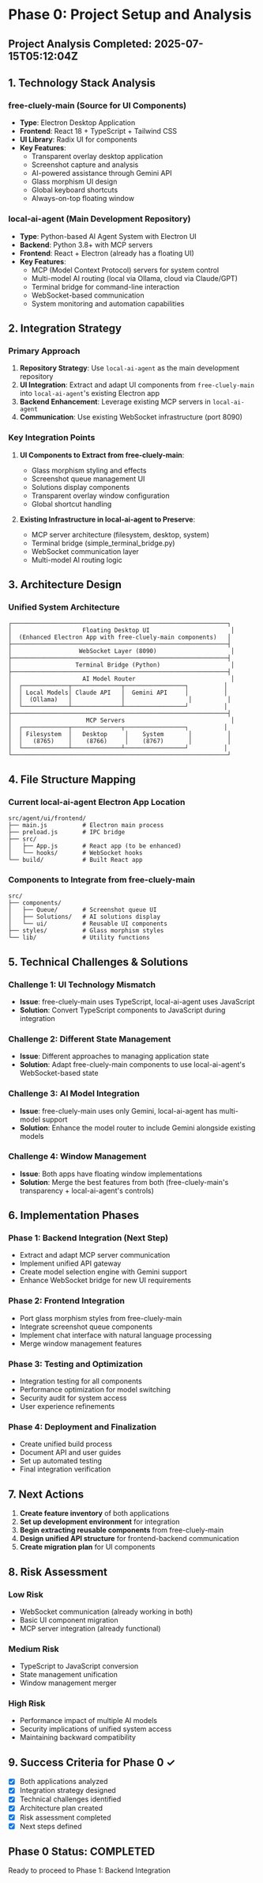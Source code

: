 # Phase 0: Project Setup and Analysis

## Project Analysis Completed: 2025-07-15T05:12:04Z

## 1. Technology Stack Analysis

### free-cluely-main (Source for UI Components)
- **Type**: Electron Desktop Application
- **Frontend**: React 18 + TypeScript + Tailwind CSS
- **UI Library**: Radix UI for components
- **Key Features**:
  - Transparent overlay desktop application
  - Screenshot capture and analysis
  - AI-powered assistance through Gemini API
  - Glass morphism UI design
  - Global keyboard shortcuts
  - Always-on-top floating window

### local-ai-agent (Main Development Repository)
- **Type**: Python-based AI Agent System with Electron UI
- **Backend**: Python 3.8+ with MCP servers
- **Frontend**: React + Electron (already has a floating UI)
- **Key Features**:
  - MCP (Model Context Protocol) servers for system control
  - Multi-model AI routing (local via Ollama, cloud via Claude/GPT)
  - Terminal bridge for command-line interaction
  - WebSocket-based communication
  - System monitoring and automation capabilities

## 2. Integration Strategy

### Primary Approach
1. **Repository Strategy**: Use `local-ai-agent` as the main development repository
2. **UI Integration**: Extract and adapt UI components from `free-cluely-main` into `local-ai-agent`'s existing Electron app
3. **Backend Enhancement**: Leverage existing MCP servers in `local-ai-agent`
4. **Communication**: Use existing WebSocket infrastructure (port 8090)

### Key Integration Points
1. **UI Components to Extract from free-cluely-main**:
   - Glass morphism styling and effects
   - Screenshot queue management UI
   - Solutions display components
   - Transparent overlay window configuration
   - Global shortcut handling

2. **Existing Infrastructure in local-ai-agent to Preserve**:
   - MCP server architecture (filesystem, desktop, system)
   - Terminal bridge (simple_terminal_bridge.py)
   - WebSocket communication layer
   - Multi-model AI routing logic

## 3. Architecture Design

### Unified System Architecture
```
┌─────────────────────────────────────────────────────────────┐
│                    Floating Desktop UI                       │
│  (Enhanced Electron App with free-cluely-main components)   │
├─────────────────────────────────────────────────────────────┤
│                   WebSocket Layer (8090)                     │
├─────────────────────────────────────────────────────────────┤
│                  Terminal Bridge (Python)                    │
├─────────────────────────────────────────────────────────────┤
│                    AI Model Router                           │
│  ┌─────────────┬──────────────┬─────────────────┐          │
│  │ Local Models│ Claude API   │  Gemini API     │          │
│  │  (Ollama)   │              │                  │          │
│  └─────────────┴──────────────┴─────────────────┘          │
├─────────────────────────────────────────────────────────────┤
│                     MCP Servers                              │
│  ┌─────────────┬──────────────┬─────────────────┐          │
│  │ Filesystem  │   Desktop     │    System       │          │
│  │   (8765)    │    (8766)     │    (8767)       │          │
│  └─────────────┴──────────────┴─────────────────┘          │
└─────────────────────────────────────────────────────────────┘
```

## 4. File Structure Mapping

### Current local-ai-agent Electron App Location
```
src/agent/ui/frontend/
├── main.js          # Electron main process
├── preload.js       # IPC bridge
├── src/
│   ├── App.js       # React app (to be enhanced)
│   └── hooks/       # WebSocket hooks
└── build/           # Built React app
```

### Components to Integrate from free-cluely-main
```
src/
├── components/
│   ├── Queue/       # Screenshot queue UI
│   ├── Solutions/   # AI solutions display
│   └── ui/          # Reusable UI components
├── styles/          # Glass morphism styles
└── lib/             # Utility functions
```

## 5. Technical Challenges & Solutions

### Challenge 1: UI Technology Mismatch
- **Issue**: free-cluely-main uses TypeScript, local-ai-agent uses JavaScript
- **Solution**: Convert TypeScript components to JavaScript during integration

### Challenge 2: Different State Management
- **Issue**: Different approaches to managing application state
- **Solution**: Adapt free-cluely-main components to use local-ai-agent's WebSocket-based state

### Challenge 3: AI Model Integration
- **Issue**: free-cluely-main uses only Gemini, local-ai-agent has multi-model support
- **Solution**: Enhance the model router to include Gemini alongside existing models

### Challenge 4: Window Management
- **Issue**: Both apps have floating window implementations
- **Solution**: Merge the best features from both (free-cluely-main's transparency + local-ai-agent's controls)

## 6. Implementation Phases

### Phase 1: Backend Integration (Next Step)
- Extract and adapt MCP server communication
- Implement unified API gateway
- Create model selection engine with Gemini support
- Enhance WebSocket bridge for new UI requirements

### Phase 2: Frontend Integration
- Port glass morphism styles from free-cluely-main
- Integrate screenshot queue components
- Implement chat interface with natural language processing
- Merge window management features

### Phase 3: Testing and Optimization
- Integration testing for all components
- Performance optimization for model switching
- Security audit for system access
- User experience refinements

### Phase 4: Deployment and Finalization
- Create unified build process
- Document API and user guides
- Set up automated testing
- Final integration verification

## 7. Next Actions

1. **Create feature inventory** of both applications
2. **Set up development environment** for integration
3. **Begin extracting reusable components** from free-cluely-main
4. **Design unified API structure** for frontend-backend communication
5. **Create migration plan** for UI components

## 8. Risk Assessment

### Low Risk
- WebSocket communication (already working in both)
- Basic UI component migration
- MCP server integration (already functional)

### Medium Risk
- TypeScript to JavaScript conversion
- State management unification
- Window management merger

### High Risk
- Performance impact of multiple AI models
- Security implications of unified system access
- Maintaining backward compatibility

## 9. Success Criteria for Phase 0 ✓

- [x] Both applications analyzed
- [x] Integration strategy designed
- [x] Technical challenges identified
- [x] Architecture plan created
- [x] Risk assessment completed
- [x] Next steps defined

## Phase 0 Status: COMPLETED

Ready to proceed to Phase 1: Backend Integration
